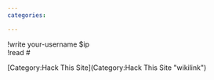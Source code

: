 ```yaml
---
categories:

---
```

!write your-username \$ip\
!read \#

[Category:Hack This Site](Category:Hack This Site "wikilink")
